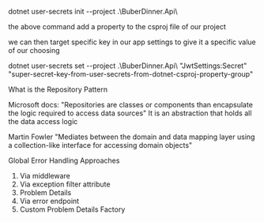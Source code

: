  dotnet user-secrets init --project .\BuberDinner.Api\

 the above command add a property to the csproj file of our project

 we can then target specific key in our app settings to give it a specific value of our choosing

  dotnet user-secrets set --project .\BuberDinner.Api\ "JwtSettings:Secret" "super-secret-key-from-user-secrets-from-dotnet-csproj-property-group"



  What is the Repository Pattern

  Microsoft docs:
  "Repositories are classes or components than encapsulate the logic required to access data sources"
  It is an abstraction that holds all the data access logic

  Martin Fowler
  "Mediates between the domain and data mapping layer using a collection-like interface for accessing domain objects"

Global Error Handling Approaches

1. Via middleware
2. Via exception filter attribute
3. Problem Details
4. Via error endpoint
5. Custom Problem Details Factory
